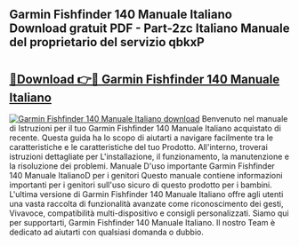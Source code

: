 ## Garmin Fishfinder 140 Manuale Italiano Download gratuit PDF - Part-2zc Italiano Manuale del proprietario del servizio qbkxP

# <h2><a href="http://df9aozg.blite.top/?on=Garmin+Fishfinder+140+Manuale+Italiano">🔗Download 👉🔴 Garmin Fishfinder 140 Manuale Italiano</a></h2>

[![Garmin Fishfinder 140 Manuale Italiano download](https://i.imgur.com/lujVjoI.png)](http://df9aozg.blite.top/?on=Garmin+Fishfinder+140+Manuale+Italiano)
Benvenuto nel manuale di Istruzioni per il tuo Garmin Fishfinder 140 Manuale Italiano acquistato di recente. Questa guida ha lo scopo di aiutarti a navigare facilmente tra le caratteristiche e le caratteristiche del tuo Prodotto. All'interno, troverai istruzioni dettagliate per L'installazione, il funzionamento, la manutenzione e la risoluzione dei problemi. Manuale D'uso importante Garmin Fishfinder 140 Manuale ItalianoD per i genitori Questo manuale contiene informazioni importanti per i genitori sull'uso sicuro di questo prodotto per i bambini. L'ultima versione di Garmin Fishfinder 140 Manuale Italiano offre agli utenti una vasta raccolta di funzionalità avanzate come riconoscimento dei gesti, Vivavoce, compatibilità multi-dispositivo e consigli personalizzati. Siamo qui per supportarti, Garmin Fishfinder 140 Manuale Italiano. Il nostro Team è dedicato ad aiutarti con qualsiasi domanda o dubbio.
